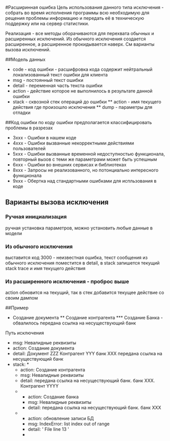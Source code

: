 #Расширинная ошибка
Цель использования данного типа исключения - собрать во время исполнения программы всю необходимую 
для рещения проблемы информацию и передать её в техническую поддержку или на сервер статистики.

Реализация - все методы оборачиваются для перехвата обычных и расширенных исключений.
Из обычного исключения создается расширенное, а расширенное прокидывается наверх. 
См варианты вызова исключений. 

##Модель данных
* code - код ошибки - расшифровка кода содержит нейтральный локализованный текст ошибки для клиента
* msg - постоянный текст ошибки 
* detail - переменная часть текста ошибки
* action - действие которое не выполнилось в результате данной ошибки
* stack - сквозной стек операций до ошибки 
** action - имя текущего действия где произошло исключения
** dump - параметры для отладки

##Код ошибки
по коду ошибки предполагается классифицировать проблемы в разрезах
* 3xxx - Ошибки в нашем коде
* 4xxx - Ошибки вызванные некорректными действиями пользователей
* 5xxx - Ошибки вызванные временной недоступностью функционала, 
повторный вызов с теми же параметрами может быть успешным
* 6xxx - Ошибки во внешних сервисах и библиотеках
* 8xxx - Запросы не реализованного, но потонциально интересного функционала
* 9xxx - Обертка над стандартными ошибками для испльзования в коде


## Варианты вызова исключения
### Ручная инициализация
ручная установка параметров, можно установить любые данные в модели
### Из обычного исключения
выставится код 3000 - неизвестная ошибка, текст сообщения из обычного исключения поместится
в detail, в stack запишется текущий stack trace и имя текущего действия
### Из расширенного исключения - проброс выше
action обновится на текущий, так в стек добавится текущее действие со своим дампом

##Пример
* Создание документа
** Создание контрагента
*** Создание Банка - обвалилось передана ссылка на несуществующий банк

Путь исключения



* msg: Невалидные реквизиты 
* action: Создание документа
* detail: Документ ZZZ Контрагент YYY банк ХХХ передана ссылка на несуществующий банк
* stack:
  * 
    * action: Создание контрагента
    * msg: Невалидные реквизиты  
    * detail: передана ссылка на несуществующий банк. банк XXX. Контрагент YYYY
  * 
    * action: Создание банка
    * msg: Невалидные реквизиты  
    * detail: передана ссылка на несуществующий банк. банк XXX 
  * 
    * action: обновление записи БД
    * msg: IndexError: list index out of range  
    * detail: '  File line 13
'     
    * 